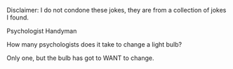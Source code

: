 Disclaimer: I do not condone these jokes, they are from a collection of jokes I found.

Psychologist Handyman

How many psychologists does it take to change a light bulb?

Only one, but the bulb has got to WANT to change.

